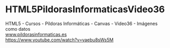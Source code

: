 # HTML5PildorasInformaticasVideo36
HTML5 - Cursos - Píldoras Informáticas - Canvas - Video36 - Imágenes como datos
<br />
www.pildorasinformaticas.es
<br />
https://www.youtube.com/watch?v=yaebu8sWs5M
<br />
